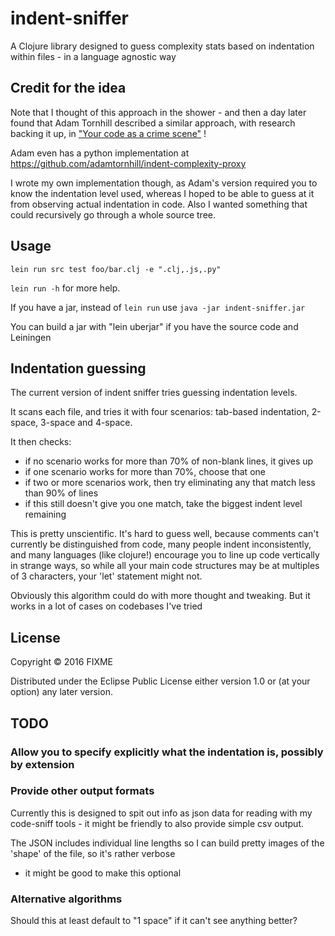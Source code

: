 # indent-sniffer

A Clojure library designed to guess complexity stats based on indentation within files - in a language agnostic way

## Credit for the idea

Note that I thought of this approach in the shower - and then a day later found that Adam Tornhill described a similar
approach, with research backing it up, in ["Your code as a crime scene"](https://pragprog.com/book/atcrime/your-code-as-a-crime-scene) !

Adam even has a python implementation at https://github.com/adamtornhill/indent-complexity-proxy

I wrote my own implementation though, as Adam's version required you to know the indentation level used, whereas I
hoped to be able to guess at it from observing actual indentation in code.  Also I wanted something that could recursively
go through a whole source tree.

## Usage

`lein run src test foo/bar.clj -e ".clj,.js,.py"`

`lein run -h` for more help.

If you have a jar, instead of `lein run` use `java -jar indent-sniffer.jar`

You can build a jar with "lein uberjar" if you have the source code and Leiningen

## Indentation guessing

The current version of indent sniffer tries guessing indentation levels.

It scans each file, and tries it with four scenarios: tab-based indentation, 2-space, 3-space and 4-space.

It then checks:

- if no scenario works for more than 70% of non-blank lines, it gives up
- if one scenario works for more than 70%, choose that one
- if two or more scenarios work, then try eliminating any that match less than 90% of lines
- if this still doesn't give you one match, take the biggest indent level remaining

This is pretty unscientific.  It's hard to guess well, because comments can't currently be distinguished from code,
many people indent inconsistently, and many languages (like clojure!) encourage you to line up code vertically in
strange ways, so while all your main code structures may be at multiples of 3 characters, your 'let' statement might
not.

Obviously this algorithm could do with more thought and tweaking.  But it works in a lot of cases on codebases I've tried

## License

Copyright © 2016 FIXME

Distributed under the Eclipse Public License either version 1.0 or (at
your option) any later version.

## TODO

### Allow you to specify explicitly what the indentation is, possibly by extension

### Provide other output formats

Currently this is designed to spit out info as json data for reading with my code-sniff tools - it might be friendly to 
also provide simple csv output.

The JSON includes individual line lengths so I can build pretty images of the 'shape' of the file, so it's rather verbose
- it might be good to make this optional

### Alternative algorithms

Should this at least default to "1 space" if it can't see anything better?


